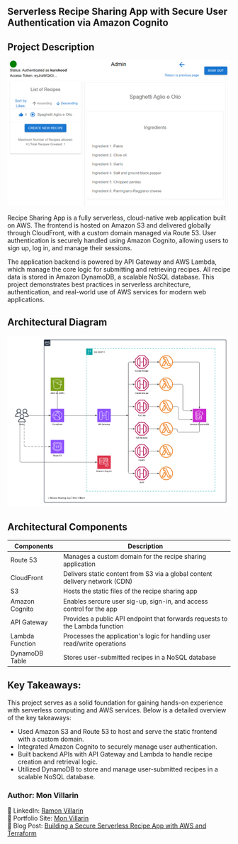 ## Serverless Recipe Sharing App with Secure User Authentication via Amazon Cognito

## Project Description
![](https://github.com/kurokood/recipe_sharing_app/blob/master/app-frontend.png)

Recipe Sharing App is a fully serverless, cloud-native web application built on AWS. The frontend is hosted on Amazon S3 and delivered globally through CloudFront, with a custom domain managed via Route 53. User authentication is securely handled using Amazon Cognito, allowing users to sign up, log in, and manage their sessions.

The application backend is powered by API Gateway and AWS Lambda, which manage the core logic for submitting and retrieving recipes. All recipe data is stored in Amazon DynamoDB, a scalable NoSQL database. This project demonstrates best practices in serverless architecture, authentication, and real-world use of AWS services for modern web applications.

## Architectural Diagram

![](https://github.com/kurokood/recipe_sharing_app/blob/master/recipe-sharing-app.png)

## Architectural Components
| Components           | Description                                                                 |
|------------------|-----------------------------------------------------------------------------|
| Route 53         | Manages a custom domain for the recipe sharing application                 |
| CloudFront       | Delivers static content from S3 via a global content delivery network (CDN) |
| S3               | Hosts the static files of the recipe sharing app                           |
| Amazon Cognito   | Enables sercure user sig-up, sign-in, and access control for the app        |
| API Gateway      | Provides a public API endpoint that forwards requests to the Lambda function |
| Lambda Function  | Processes the application's logic for handling user read/write operations  |
| DynamoDB Table   | Stores user-submitted recipes in a NoSQL database                          |

## Key Takeaways:
This project serves as a solid foundation for gaining hands-on experience with serverless computing and AWS services. Below is a detailed overview of the key takeaways:
- Used Amazon S3 and Route 53 to host and serve the static frontend with a custom domain.
- Integrated Amazon Cognito to securely manage user authentication.
- Built backend APIs with API Gateway and Lambda to handle recipe creation and retrieval logic.
- Utilized DynamoDB to store and manage user-submitted recipes in a scalable NoSQL database.

###  Author: Mon Villarin
 📌 LinkedIn: [Ramon Villarin](https://www.linkedin.com/in/ramon-villarin/)  
 📌 Portfolio Site: [Mon Villarin](https://monvillarin.com)  
 📌 Blog Post: [Building a Secure Serverless Recipe App with AWS and Terraform](https://blog.monvillarin.com/building-a-secure-serverless-recipe-app-with-aws-and-terraform)
